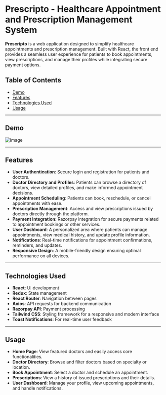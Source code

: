 # Prescripto - Healthcare Appointment and Prescription Management System

**Prescripto** is a web application designed to simplify healthcare appointments and prescription management. Built with React, the front end provides a seamless user experience for patients to book appointments, view prescriptions, and manage their profiles while integrating secure payment options.

## Table of Contents
- [Demo](#demo)
- [Features](#features)
- [Technologies Used](#technologies-used)
- [Usage](#usage)
  
---

## Demo
![image](https://github.com/user-attachments/assets/ca7ac32e-77e2-4831-98a6-d50a1b2bb37d)

---

## Features

- **User Authentication**: Secure login and registration for patients and doctors.
- **Doctor Directory and Profiles**: Patients can browse a directory of doctors, view detailed profiles, and make informed appointment decisions.
- **Appointment Scheduling**: Patients can book, reschedule, or cancel appointments with ease.
- **Prescription Management**: Access and view prescriptions issued by doctors directly through the platform.
- **Payment Integration**: Razorpay integration for secure payments related to appointment bookings or other services.
- **User Dashboard**: A personalized area where patients can manage appointments, view medical history, and update profile information.
- **Notifications**: Real-time notifications for appointment confirmations, reminders, and updates.
- **Responsive Design**: A mobile-friendly design ensuring optimal performance on all devices.

---

## Technologies Used

- **React**: UI development
- **Redux**: State management
- **React Router**: Navigation between pages
- **Axios**: API requests for backend communication
- **Razorpay API**: Payment processing
- **Tailwind CSS**: Styling framework for a responsive and modern interface
- **Toast Notifications**: For real-time user feedback

---

## Usage

- **Home Page**: View featured doctors and easily access core functionalities.
- **Doctor Directory**: Browse and filter doctors based on specialty or location.
- **Book Appointment**: Select a doctor and schedule an appointment.
- **Prescriptions**: View a history of issued prescriptions and their details.
- **User Dashboard**: Manage your profile, view upcoming appointments, and handle notifications.

